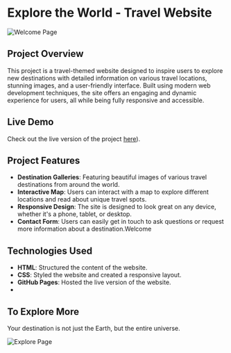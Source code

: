 
# Explore the World - Travel Website
![Welcome Page](https://cdn.pixabay.com/photo/2012/03/02/00/42/background-20870_1280.jpg)





## Project Overview

This project is a travel-themed website designed to inspire users to explore new destinations with detailed information on various travel locations, stunning images, and a user-friendly interface. Built using modern web development techniques, the site offers an engaging and dynamic experience for users, all while being fully responsive and accessible.

## Live Demo

Check out the live version of the project [here](https://stupendous-bonbon-36ccb1.netlify.app/)).

## Project Features

- **Destination Galleries**: Featuring beautiful images of various travel destinations from around the world.
- **Interactive Map**: Users can interact with a map to explore different locations and read about unique travel spots.
- **Responsive Design**: The site is designed to look great on any device, whether it's a phone, tablet, or desktop.
- **Contact Form**: Users can easily get in touch to ask questions or request more information about a destination.Welcome

## Technologies Used

- **HTML**: Structured the content of the website.
- **CSS**: Styled the website and created a responsive layout.
- **GitHub Pages**: Hosted the live version of the website.
- 
## To Explore More

  Your destination is not just the Earth, but the entire universe.
  
![Explore Page](https://starwalk.space/gallery/images/milky-way-faq/1920x1080.jpg)



